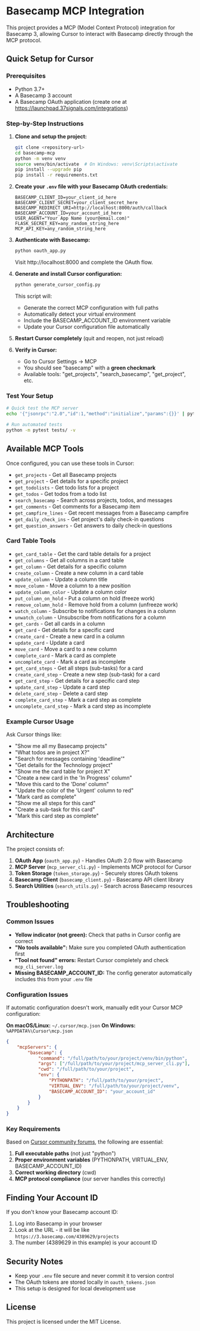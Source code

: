 # Basecamp MCP Integration

This project provides a MCP (Model Context Protocol) integration for Basecamp 3, allowing Cursor to interact with Basecamp directly through the MCP protocol.

## Quick Setup for Cursor

### Prerequisites

- Python 3.7+
- A Basecamp 3 account
- A Basecamp OAuth application (create one at https://launchpad.37signals.com/integrations)

### Step-by-Step Instructions

1. **Clone and setup the project:**
   ```bash
   git clone <repository-url>
   cd basecamp-mcp
   python -m venv venv
   source venv/bin/activate  # On Windows: venv\Scripts\activate
   pip install --upgrade pip
   pip install -r requirements.txt
   ```

2. **Create your `.env` file with your Basecamp OAuth credentials:**
   ```
   BASECAMP_CLIENT_ID=your_client_id_here
   BASECAMP_CLIENT_SECRET=your_client_secret_here
   BASECAMP_REDIRECT_URI=http://localhost:8000/auth/callback
   BASECAMP_ACCOUNT_ID=your_account_id_here
   USER_AGENT="Your App Name (your@email.com)"
   FLASK_SECRET_KEY=any_random_string_here
   MCP_API_KEY=any_random_string_here
   ```

3. **Authenticate with Basecamp:**
   ```bash
   python oauth_app.py
   ```
   Visit http://localhost:8000 and complete the OAuth flow.

4. **Generate and install Cursor configuration:**
   ```bash
   python generate_cursor_config.py
   ```

   This script will:
   - Generate the correct MCP configuration with full paths
   - Automatically detect your virtual environment
   - Include the BASECAMP_ACCOUNT_ID environment variable
   - Update your Cursor configuration file automatically

5. **Restart Cursor completely** (quit and reopen, not just reload)

6. **Verify in Cursor:**
   - Go to Cursor Settings → MCP
   - You should see "basecamp" with a **green checkmark**
   - Available tools: "get_projects", "search_basecamp", "get_project", etc.

### Test Your Setup

```bash
# Quick test the MCP server
echo '{"jsonrpc":"2.0","id":1,"method":"initialize","params":{}}' | python mcp_server_cli.py

# Run automated tests
python -m pytest tests/ -v
```

## Available MCP Tools

Once configured, you can use these tools in Cursor:

- `get_projects` - Get all Basecamp projects
- `get_project` - Get details for a specific project
- `get_todolists` - Get todo lists for a project
- `get_todos` - Get todos from a todo list
- `search_basecamp` - Search across projects, todos, and messages
- `get_comments` - Get comments for a Basecamp item
- `get_campfire_lines` - Get recent messages from a Basecamp campfire
- `get_daily_check_ins` - Get project's daily check-in questions
- `get_question_answers` - Get answers to daily check-in questions

### Card Table Tools

- `get_card_table` - Get the card table details for a project
- `get_columns` - Get all columns in a card table
- `get_column` - Get details for a specific column
- `create_column` - Create a new column in a card table
- `update_column` - Update a column title
- `move_column` - Move a column to a new position
- `update_column_color` - Update a column color
- `put_column_on_hold` - Put a column on hold (freeze work)
- `remove_column_hold` - Remove hold from a column (unfreeze work)
- `watch_column` - Subscribe to notifications for changes in a column
- `unwatch_column` - Unsubscribe from notifications for a column
- `get_cards` - Get all cards in a column
- `get_card` - Get details for a specific card
- `create_card` - Create a new card in a column
- `update_card` - Update a card
- `move_card` - Move a card to a new column
- `complete_card` - Mark a card as complete
- `uncomplete_card` - Mark a card as incomplete
- `get_card_steps` - Get all steps (sub-tasks) for a card
- `create_card_step` - Create a new step (sub-task) for a card
- `get_card_step` - Get details for a specific card step
- `update_card_step` - Update a card step
- `delete_card_step` - Delete a card step
- `complete_card_step` - Mark a card step as complete
- `uncomplete_card_step` - Mark a card step as incomplete

### Example Cursor Usage

Ask Cursor things like:
- "Show me all my Basecamp projects"
- "What todos are in project X?"
- "Search for messages containing 'deadline'"
- "Get details for the Technology project"
- "Show me the card table for project X"
- "Create a new card in the 'In Progress' column"
- "Move this card to the 'Done' column"
- "Update the color of the 'Urgent' column to red"
- "Mark card as complete"
- "Show me all steps for this card"
- "Create a sub-task for this card"
- "Mark this card step as complete"

## Architecture

The project consists of:

1. **OAuth App** (`oauth_app.py`) - Handles OAuth 2.0 flow with Basecamp
2. **MCP Server** (`mcp_server_cli.py`) - Implements MCP protocol for Cursor
3. **Token Storage** (`token_storage.py`) - Securely stores OAuth tokens
4. **Basecamp Client** (`basecamp_client.py`) - Basecamp API client library
5. **Search Utilities** (`search_utils.py`) - Search across Basecamp resources

## Troubleshooting

### Common Issues

- **Yellow indicator (not green):** Check that paths in Cursor config are correct
- **"No tools available":** Make sure you completed OAuth authentication first
- **"Tool not found" errors:** Restart Cursor completely and check `mcp_cli_server.log`
- **Missing BASECAMP_ACCOUNT_ID:** The config generator automatically includes this from your `.env` file

### Configuration Issues

If automatic configuration doesn't work, manually edit your Cursor MCP configuration:

**On macOS/Linux:** `~/.cursor/mcp.json`
**On Windows:** `%APPDATA%\Cursor\mcp.json`

```json
{
    "mcpServers": {
        "basecamp": {
            "command": "/full/path/to/your/project/venv/bin/python",
            "args": ["/full/path/to/your/project/mcp_server_cli.py"],
            "cwd": "/full/path/to/your/project",
            "env": {
                "PYTHONPATH": "/full/path/to/your/project",
                "VIRTUAL_ENV": "/full/path/to/your/project/venv",
                "BASECAMP_ACCOUNT_ID": "your_account_id"
            }
        }
    }
}
```

### Key Requirements

Based on [Cursor community forums](https://forum.cursor.com/t/mcp-servers-no-tools-found/49094), the following are essential:

1. **Full executable paths** (not just "python")
2. **Proper environment variables** (PYTHONPATH, VIRTUAL_ENV, BASECAMP_ACCOUNT_ID)
3. **Correct working directory** (cwd)
4. **MCP protocol compliance** (our server handles this correctly)

## Finding Your Account ID

If you don't know your Basecamp account ID:
1. Log into Basecamp in your browser
2. Look at the URL - it will be like `https://3.basecamp.com/4389629/projects`
3. The number (4389629 in this example) is your account ID

## Security Notes

- Keep your `.env` file secure and never commit it to version control
- The OAuth tokens are stored locally in `oauth_tokens.json`
- This setup is designed for local development use

## License

This project is licensed under the MIT License.

